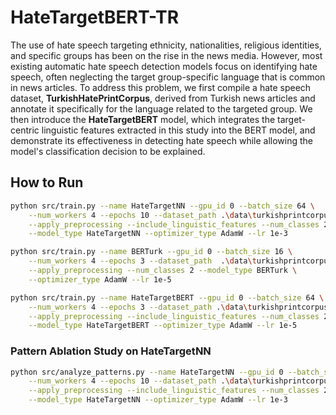 # HateTargetBERT-TR 

The use of hate speech targeting ethnicity, nationalities, religious identities, and specific groups has been on the rise in the news media. However, most existing automatic hate speech detection models focus on identifying hate speech, often neglecting the target group-specific language that is common in news articles. To address this problem, we first compile a hate speech dataset, **TurkishHatePrintCorpus**, derived from Turkish news articles and annotate it specifically for the language related to the targeted group. We then introduce the **HateTargetBERT** model, which integrates the target-centric linguistic features extracted in this study into the BERT model, and demonstrate its effectiveness in detecting hate speech while allowing the model's classification decision to be explained.


## How to Run

```bash
python src/train.py --name HateTargetNN --gpu_id 0 --batch_size 64 \
    --num_workers 4 --epochs 10 --dataset_path .\data\turkishprintcorpus.csv \
    --apply_preprocessing --include_linguistic_features --num_classes 2 \
    --model_type HateTargetNN --optimizer_type AdamW --lr 1e-3
```

```bash
python src/train.py --name BERTurk --gpu_id 0 --batch_size 16 \
    --num_workers 4 --epochs 3 --dataset_path  .\data\turkishprintcorpus.csv \
    --apply_preprocessing --num_classes 2 --model_type BERTurk \
    --optimizer_type AdamW --lr 1e-5
```

```bash
python src/train.py --name HateTargetBERT --gpu_id 0 --batch_size 64 \
    --num_workers 4 --epochs 3 --dataset_path .\data\turkishprintcorpus.csv \
    --apply_preprocessing --include_linguistic_features --num_classes 2 \
    --model_type HateTargetBERT --optimizer_type AdamW --lr 1e-5
```


### Pattern Ablation Study on HateTargetNN

```bash
python src/analyze_patterns.py --name HateTargetNN --gpu_id 0 --batch_size 64 \
    --num_workers 4 --epochs 10 --dataset_path .\data\turkishprintcorpus.csv \
    --apply_preprocessing --include_linguistic_features --num_classes 2 \
    --model_type HateTargetNN --optimizer_type AdamW --lr 1e-3
```

